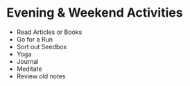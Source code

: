 
# Evening & Weekend Activities
-   Read Articles or Books
-   Go for a Run
-   Sort out Seedbox
-   Yoga
-   Journal
-   Meditate
-   Review old notes